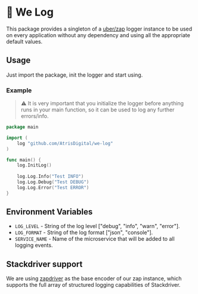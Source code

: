# :notebook: We Log
This package provides a singleton of a [uber/zap](https://github.com/uber-go/zap) logger instance to be used on every application without any dependency and using all the appropriate default values.

## Usage

Just import the package, init the logger and start using. 

### Example

> :warning: It is very important that you initialize the logger before anything runs in your main function, so it can be used to log any further errors/info.

```go
package main

import (
	log "github.com/AtrisDigital/we-log"
)

func main() {
	log.InitLog()
	
	log.Log.Info("Test INFO")
	log.Log.Debug("Test DEBUG")
	log.Log.Error("Test ERROR")
}
```

## Environment Variables

- `LOG_LEVEL` - String of the log level ["debug", "info", "warn", "error"].
- `LOG_FORMAT` - String of the log format ["json", "console"].
- `SERVICE_NAME` - Name of the microservice that will be added to all logging events.

## Stackdriver support

We are using [zapdriver](https://github.com/blendle/zapdriver) as the base encoder of our zap instance, which supports the full array of structured logging capabilities of Stackdriver.
